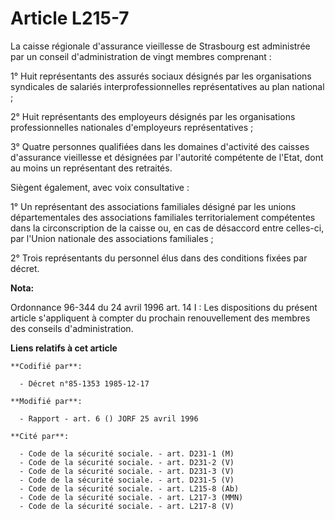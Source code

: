 # Article L215-7

La caisse régionale d'assurance vieillesse de Strasbourg est administrée par un conseil d'administration de vingt membres
comprenant : 

1° Huit représentants des assurés sociaux désignés par les organisations syndicales de salariés interprofessionnelles
représentatives au plan national ; 

2° Huit représentants des employeurs désignés par les organisations professionnelles nationales d'employeurs
représentatives ; 

3° Quatre personnes qualifiées dans les domaines d'activité des caisses d'assurance vieillesse et désignées par l'autorité
compétente de l'Etat, dont au moins un représentant des retraités. 

Siègent également, avec voix consultative : 

1° Un représentant des associations familiales désigné par les unions départementales des associations familiales
territorialement compétentes dans la circonscription de la caisse ou, en cas de désaccord entre celles-ci, par l'Union
nationale des associations familiales ; 

2° Trois représentants du personnel élus dans des conditions fixées par décret.

**Nota:**

Ordonnance 96-344 du 24 avril 1996 art. 14 I : Les dispositions du présent article s'appliquent à compter du prochain
renouvellement des membres des conseils d'administration.

**Liens relatifs à cet article**

	**Codifié par**:

	  - Décret n°85-1353 1985-12-17

	**Modifié par**:

	  - Rapport - art. 6 () JORF 25 avril 1996

	**Cité par**:

	  - Code de la sécurité sociale. - art. D231-1 (M)
	  - Code de la sécurité sociale. - art. D231-2 (V)
	  - Code de la sécurité sociale. - art. D231-3 (V)
	  - Code de la sécurité sociale. - art. D231-5 (V)
	  - Code de la sécurité sociale. - art. L215-8 (Ab)
	  - Code de la sécurité sociale. - art. L217-3 (MMN)
	  - Code de la sécurité sociale. - art. L217-8 (V)

